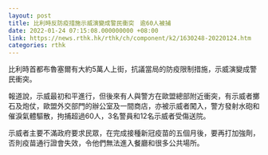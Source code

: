 ```yaml
---
layout: post
title: 比利時反防疫措施示威演變成警民衝突　逾60人被捕
date: 2022-01-24 07:15:08.000000000 +08:00
link: https://news.rthk.hk/rthk/ch/component/k2/1630248-20220124.htm
categories: rthk
---
```


比利時首都布魯塞爾有大約5萬人上街，抗議當局的防疫限制措施，示威演變成警民衝突。

報道說，示威最初和平進行，但後來有人與警方在歐盟總部附近衝突，有示威者擲石及炮仗，歐盟外交部門的辦公室及一間商店，亦被示威者闖入，警方發射水砲和催淚氣體驅散，拘捕超過60人，3名警員和12名示威者受傷送院。

示威者主要不滿政府要求民眾，在完成接種新冠疫苗的五個月後，要再打加強劑，否則疫苗通行證會失效，令他們無法進入餐廳和很多公共場所。
